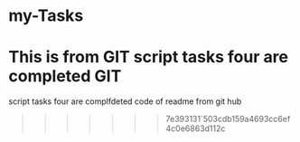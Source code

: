 # my-Tasks
This is from GIT
script tasks four are completed 
GIT 
=======
script tasks four are complfdeted 
code of readme from git hub
>>>>>>> 7e393131`503cdb159a4693cc6ef4c0e6863d112c
